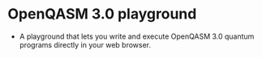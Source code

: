 # OpenQASM 3.0 playground

 - A playground that lets you write and execute OpenQASM 3.0 quantum programs directly in your web browser.
